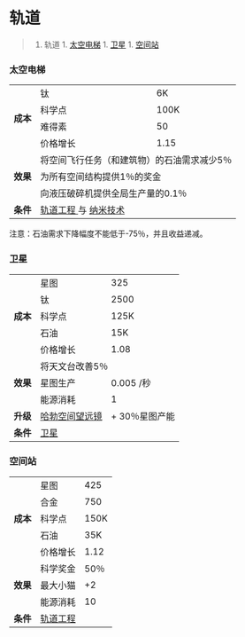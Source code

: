 # 轨道
>1. 轨道
	1. [太空电梯](#太空电梯 "太空电梯")
	1. [卫星](#卫星 "卫星")
	1. [空间站](#空间站 "空间站")

### 太空电梯
<table>
<tbody>
<tr>
<td rowspan="4">
<strong>
成本
</strong>
</td>
<td>
钛
</td>
<td>
6K
</td>
</tr>
<tr>
<td>
科学点
</td>
<td>
100K
</td>
</tr>
<tr>
<td>
难得素
</td>
<td>
50
</td>
</tr>
<tr>
<td>
价格增长
</td>
<td>
1.15
</td>
</tr>
<tr>
<td rowspan="3">
<strong>
效果
</strong>
</td>
<td colspan="2">
将空间飞行任务（和建筑物）的石油需求减少5％
</td>
</tr>
<tr>
<td colspan="2">
为所有空间结构提供1％的奖金
</td>
</tr>
<tr>
<td colspan="2">
向液压破碎机提供全局生产量的0.1％
</td>
</tr>
<tr>
<td>
<strong>
条件
</strong>
</td>
<td colspan="2">
<a href="?file=001-猫咪百科/03-科技/01-科技#轨道工程">
轨道工程
</a>
与
<a href="#Technologies#Nanotechnology">
纳米技术
</a>
</td>
</tr>
</tbody>
</table>

注意：石油需求下降幅度不能低于-75％，并且收益递减。

### 卫星
<table>
<tbody>
<tr>
<td rowspan="5">
<strong>
成本
</strong>
</td>
<td>
星图
</td>
<td>
325
</td>
</tr>
<tr>
<td>
钛
</td>
<td>
2500
</td>
</tr>
<tr>
<td>
科学点
</td>
<td>
125K
</td>
</tr>
<tr>
<td>
石油
</td>
<td>
15K
</td>
</tr>
<tr>
<td>
价格增长
</td>
<td>
1.08
</td>
</tr>
<tr>
<td rowspan="3">
<strong>
效果
</strong>
</td>
<td colspan="2">
将天文台改善5％
</td>
</tr>
<tr>
<td>
星图生产
</td>
<td>
0.005 /秒
</td>
</tr>
<tr>
<td>
能源消耗
</td>
<td>
1
</td>
</tr>
<tr>
<td>
<strong>
升级
</strong>
</td>
<td>
<a href="#workshop#Hubble_Space_Telescope">
哈勃空间望远镜
</a>
</td>
<td>
+ 30％星图产能
</td>
</tr>
<tr>
<td>
<strong>
条件
</strong>
</td>
<td colspan="2">
<a href="#Technologies#Satellites">
卫星
</a>
</td>
</tr>
</tbody>
</table>

### 空间站
<table>
<tbody>
<tr>
<td rowspan="5">
<strong>
成本
</strong>
</td>
<td>
星图
</td>
<td>
425
</td>
</tr>
<tr>
<td>
合金
</td>
<td>
750
</td>
</tr>
<tr>
<td>
科学点
</td>
<td>
150K
</td>
</tr>
<tr>
<td>
石油
</td>
<td>
35K
</td>
</tr>
<tr>
<td>
价格增长
</td>
<td>
1.12
</td>
</tr>
<tr>
<td rowspan="3">
<strong>
效果
</strong>
</td>
<td>
科学奖金
</td>
<td>
50％
</td>
</tr>
<tr>
<td>
最大小猫
</td>
<td>
+2
</td>
</tr>
<tr>
<td>
能源消耗
</td>
<td>
10
</td>
</tr>
<tr>
<td>
<strong>
条件
</strong>
</td>
<td colspan="2">
<a href="?file=001-猫咪百科/03-科技/01-科技#轨道工程">
轨道工程
</a>
</td>
</tr>
</tbody>
</table>
